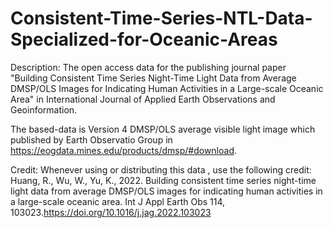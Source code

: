 # Consistent-Time-Series-NTL-Data-Specialized-for-Oceanic-Areas 

Description:
The open access data for the publishing journal paper "Building Consistent Time Series Night-Time Light Data from Average DMSP/OLS Images for Indicating Human Activities in a Large-scale Oceanic Area" in International Journal of Applied Earth Observations and Geoinformation.

The based-data is Version 4 DMSP/OLS average visible light image which published by Earth Observatio Group in https://eogdata.mines.edu/products/dmsp/#download. 

Credit:
Whenever using or distributing this data , use the following credit:
Huang, R., Wu, W., Yu, K., 2022. Building consistent time series night-time light data from average DMSP/OLS images for indicating human activities in a large-scale oceanic area. Int J Appl Earth Obs 114, 103023.https://doi.org/10.1016/j.jag.2022.103023
